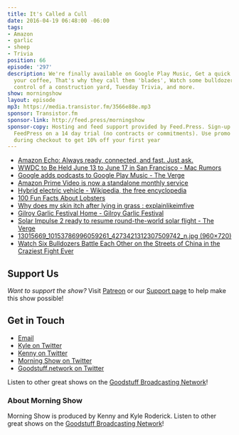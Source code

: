 ```yaml
---
title: It's Called a Cull
date: 2016-04-19 06:48:00 -06:00
tags:
- Amazon
- garlic
- sheep
- Trivia
position: 66
episode: '297'
description: We're finally available on Google Play Music, Get a quick nap in after
  your coffee, That's why they call them 'blades', Watch some bulldozers fight over
  control of a construction yard, Tuesday Trivia, and more.
show: morningshow
layout: episode
mp3: https://media.transistor.fm/3566e88e.mp3
sponsor: Transistor.fm
sponsor-link: http://feed.press/morningshow
sponsor-copy: Hosting and feed support provided by Feed.Press. Sign-up today and try
  FeedPress on a 14 day trial (no contracts or commitments). Use promo code `morningshow`
  during checkout to get 10% off your first year
---
```


* [Amazon Echo: Always ready, connected, and fast. Just ask.](http://www.amazon.com/dp/B00X4WHP5E/?tag=kinjadeals-20&ascsubtag=c4e45463209dc09b80c9142b181c70a43185bc90&rawdata=%5Br%7Chttp%3A%2F%2Ffeedly.com%2Fi%2Fmy%5Bt%7Cmod-button%5Bp%7C1771762278%5Ba%7CB00X4WHP5E%5Bau%7C5727177402741770316%5Bb%7Cdeals)
* [WWDC to Be Held June 13 to June 17 in San Francisco - Mac Rumors](http://www.macrumors.com/2016/04/18/wwdc-2016-june-13-to-17/)
* [Google adds podcasts to Google Play Music - The Verge](http://www.theverge.com/2016/4/18/11441098/google-adds-podcasts-google-play-music)
* [Amazon Prime Video is now a standalone monthly service](http://www.engadget.com/2016/04/18/amazon-prime-video-is-now-a-standalone-monthly-service/)
* [Hybrid electric vehicle - Wikipedia, the free encyclopedia](https://en.wikipedia.org/wiki/Hybrid_electric_vehicle)
* [100 Fun Facts About Lobsters](http://www.woodmans.com/100-lobster-facts/)
* [Why does my skin itch after lying in grass : explainlikeimfive](https://www.reddit.com/r/explainlikeimfive/comments/1kcchm/why_does_my_skin_itch_after_lying_in_grass/)
* [Gilroy Garlic Festival Home - Gilroy Garlic Festival](http://gilroygarlicfestival.com/)
* [Solar Impulse 2 ready to resume round-the-world solar flight - The Verge](http://www.theverge.com/2016/4/15/11442354/solar-impulse-2-record-flight-continue-hawaii)
* [13015669_10153786996059261_4273421312307509742_n.jpg (960×720)](https://scontent.fsnc1-1.fna.fbcdn.net/hphotos-xaf1/v/t1.0-9/13015669_10153786996059261_4273421312307509742_n.jpg?oh=9dfcf12bb7dedd6af61588ea0432fee7&oe=57ABC0A8)
* [Watch Six Bulldozers Battle Each Other on the Streets of China in the Craziest Fight Ever](http://sploid.gizmodo.com/watch-six-bulldozers-battle-each-other-on-the-streets-i-1771725186)

## Support Us
*Want to support the show?* Visit [Patreon](http://patreon.com/morningshow) or our [Support page](http://goodstuff.network/support) to help make this show possible!

## Get in Touch
* [Email](mailto:kyle@goodstuff.network)
* [Kyle on Twitter](http://twitter.com/dogburps)
* [Kenny on Twitter](http://twitter.com/pizzarobotics)
* [Morning Show on Twitter](http://twitter.com/morningshowam)
* [Goodstuff.network on Twitter](http://twitter.com/goodstufffm)

Listen to other great shows on the [Goodstuff Broadcasting Network](http://goodstuff.network/shows)!

### About Morning Show
Morning Show is produced by Kenny and Kyle Roderick. Listen to other great shows on the [Goodstuff Broadcasting Network](http://goodstuff.network/)!
